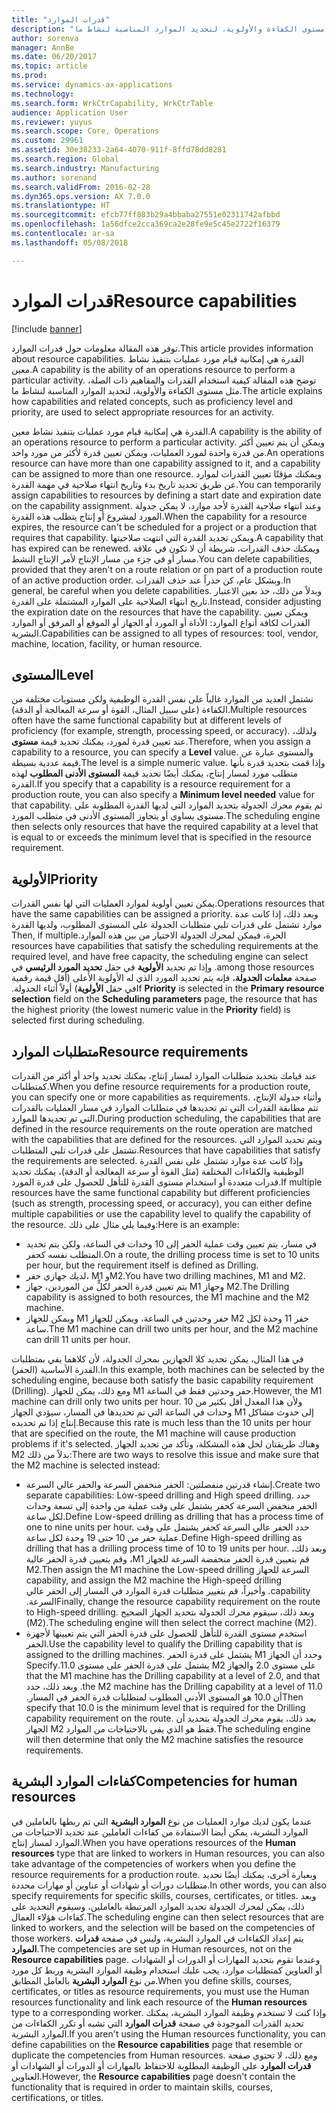 ```yaml
---
title: "قدرات الموارد"
description: "توفر هذه المقالة معلومات حول قدرات الموارد‬. القدرة هي إمكانية قيام مورد عمليات بتنفيذ نشاط معين. توضح هذه المقالة كيفية استخدام القدرات والمفاهيم ذات الصلة، مثل مستوى الكفاءة والأولوية، لتحديد الموارد المناسبة لنشاط ما."
author: sorenva
manager: AnnBe
ms.date: 06/20/2017
ms.topic: article
ms.prod: 
ms.service: dynamics-ax-applications
ms.technology: 
ms.search.form: WrkCtrCapability, WrkCtrTable
audience: Application User
ms.reviewer: yuyus
ms.search.scope: Core, Operations
ms.custom: 29961
ms.assetid: 30e38233-2a64-4070-911f-8ffd78dd8281
ms.search.region: Global
ms.search.industry: Manufacturing
ms.author: sorenand
ms.search.validFrom: 2016-02-28
ms.dyn365.ops.version: AX 7.0.0
ms.translationtype: HT
ms.sourcegitcommit: efcb77ff883b29a4bbaba27551e02311742afbbd
ms.openlocfilehash: 1a56dfce2cca369ca2e28fe9e5c45e2722f16379
ms.contentlocale: ar-sa
ms.lasthandoff: 05/08/2018

---
```


# <a name="resource-capabilities"></a><span data-ttu-id="e6bb7-105">قدرات الموارد</span><span class="sxs-lookup"><span data-stu-id="e6bb7-105">Resource capabilities</span></span>

[!include [banner](../includes/banner.md)]

<span data-ttu-id="e6bb7-106">توفر هذه المقالة معلومات حول قدرات الموارد‬.</span><span class="sxs-lookup"><span data-stu-id="e6bb7-106">This article provides information about resource capabilities.</span></span> <span data-ttu-id="e6bb7-107">القدرة هي إمكانية قيام مورد عمليات بتنفيذ نشاط معين.</span><span class="sxs-lookup"><span data-stu-id="e6bb7-107">A capability is the ability of an operations resource to perform a particular activity.</span></span> <span data-ttu-id="e6bb7-108">توضح هذه المقالة كيفية استخدام القدرات والمفاهيم ذات الصلة، مثل مستوى الكفاءة والأولوية، لتحديد الموارد المناسبة لنشاط ما.</span><span class="sxs-lookup"><span data-stu-id="e6bb7-108">The article explains how capabilities and related concepts, such as proficiency level and priority, are used to select appropriate resources for an activity.</span></span>

<span data-ttu-id="e6bb7-109">القدرة هي إمكانية قيام مورد عمليات بتنفيذ نشاط معين.</span><span class="sxs-lookup"><span data-stu-id="e6bb7-109">A capability is the ability of an operations resource to perform a particular activity.</span></span> <span data-ttu-id="e6bb7-110">ويمكن أن يتم تعيين أكثر من قدرة واحدة لمورد العمليات، ويمكن تعيين قدرة لأكثر من مورد واحد.</span><span class="sxs-lookup"><span data-stu-id="e6bb7-110">An operations resource can have more than one capability assigned to it, and a capability can be assigned to more than one resource.</span></span> <span data-ttu-id="e6bb7-111">ويمكنك مؤقتًا تعيين القدرات لموارد عن طريق تحديد تاريخ بدء وتاريخ انتهاء صلاحية في مهمة القدرة.</span><span class="sxs-lookup"><span data-stu-id="e6bb7-111">You can temporarily assign capabilities to resources by defining a start date and expiration date on the capability assignment.</span></span> <span data-ttu-id="e6bb7-112">وعند انتهاء صلاحية القدرة لأحد موارد، لا يمكن جدولة المورد لمشروع أو إنتاج يتطلب هذه القدرة.</span><span class="sxs-lookup"><span data-stu-id="e6bb7-112">When the capability for a resource expires, the resource can't be scheduled for a project or a production that requires that capability.</span></span> <span data-ttu-id="e6bb7-113">ويمكن تجديد القدرة التي انتهت صلاحيتها.</span><span class="sxs-lookup"><span data-stu-id="e6bb7-113">A capability that has expired can be renewed.</span></span> <span data-ttu-id="e6bb7-114">ويمكنك حذف القدرات، شريطة أن لا تكون في علاقة مسار أو في جزء من مسار الإنتاج لأمر الإنتاج النشط.</span><span class="sxs-lookup"><span data-stu-id="e6bb7-114">You can delete capabilities, provided that they aren't on a route relation or on part of a production route of an active production order.</span></span> <span data-ttu-id="e6bb7-115">وبشكل عام، كن حذراً عند حذف القدرات.</span><span class="sxs-lookup"><span data-stu-id="e6bb7-115">In general, be careful when you delete capabilities.</span></span> <span data-ttu-id="e6bb7-116">وبدلاً من ذلك، خذ بعين الاعتبار تاريخ انتهاء الصلاحية على الموارد المشتملة على القدرة.</span><span class="sxs-lookup"><span data-stu-id="e6bb7-116">Instead, consider adjusting the expiration date on the resources that have the capability.</span></span> <span data-ttu-id="e6bb7-117">ويمكن تعيين القدرات لكافة أنواع الموارد: الأداة أو المورد أو الجهاز أو الموقع أو المرفق أو الموارد البشرية.</span><span class="sxs-lookup"><span data-stu-id="e6bb7-117">Capabilities can be assigned to all types of resources: tool, vendor, machine, location, facility, or human resource.</span></span>

## <a name="level"></a><span data-ttu-id="e6bb7-118">المستوى</span><span class="sxs-lookup"><span data-stu-id="e6bb7-118">Level</span></span>
<span data-ttu-id="e6bb7-119">تشتمل العديد من الموارد غالباً على نفس القدرة الوظيفية ولكن مستويات مختلفة من الكفاءة (على سبيل المثال، القوة أو سرعة المعالجة أو الدقة).</span><span class="sxs-lookup"><span data-stu-id="e6bb7-119">Multiple resources often have the same functional capability but at different levels of proficiency (for example, strength, processing speed, or accuracy).</span></span> <span data-ttu-id="e6bb7-120">ولذلك، عند تعيين قدرة لمورد، يمكنك تحديد قيمة **مستوى**.</span><span class="sxs-lookup"><span data-stu-id="e6bb7-120">Therefore, when you assign a capability to a resource, you can specify a **Level** value.</span></span> <span data-ttu-id="e6bb7-121">والمستوى عبارة عن قيمة عددية بسيطة.</span><span class="sxs-lookup"><span data-stu-id="e6bb7-121">The level is a simple numeric value.</span></span> <span data-ttu-id="e6bb7-122">وإذا قمت بتحديد قدرة بأنها متطلب مورد لمسار إنتاج، يمكنك أيضًا تحديد قيمة **المستوى الأدنى المطلوب** لهذه القدرة.</span><span class="sxs-lookup"><span data-stu-id="e6bb7-122">If you specify that a capability is a resource requirement for a production route, you can also specify a **Minimum level needed** value for that capability.</span></span> <span data-ttu-id="e6bb7-123">ثم يقوم محرك الجدولة بتحديد الموارد التي لديها القدرة المطلوبة على مستوى يساوي أو يتجاوز المستوى الأدنى في متطلب المورد.</span><span class="sxs-lookup"><span data-stu-id="e6bb7-123">The scheduling engine then selects only resources that have the required capability at a level that is equal to or exceeds the minimum level that is specified in the resource requirement.</span></span>

## <a name="priority"></a><span data-ttu-id="e6bb7-124">الأولوية</span><span class="sxs-lookup"><span data-stu-id="e6bb7-124">Priority</span></span>
<span data-ttu-id="e6bb7-125">يمكن تعيين أولوية لموارد العمليات التي لها نفس القدرات.</span><span class="sxs-lookup"><span data-stu-id="e6bb7-125">Operations resources that have the same capabilities can be assigned a priority.</span></span> <span data-ttu-id="e6bb7-126">‏‫وبعد ذلك، إذا كانت عدة موارد تشتمل على قدرات تلبي متطلبات الجدولة على المستوى المطلوب، ولديها القدرة الحرة، فيمكن لمحرك الجدولة الاختيار من بين هذه الموارد.</span><span class="sxs-lookup"><span data-stu-id="e6bb7-126">Then, if multiple resources have capabilities that satisfy the scheduling requirements at the required level, and have free capacity, the scheduling engine can select among those resources.</span></span> <span data-ttu-id="e6bb7-127">وإذا تم تحديد **الأولوية** في حقل **تحديد المورد الرئيسي** في صفحة **معلمات الجدولة**، فإنه يتم تحديد المورد الذي له الأولوية الأعلى (أقل قيمة رقمية في حقل **الأولوية**) أولاً أثناء الجدولة.‬</span><span class="sxs-lookup"><span data-stu-id="e6bb7-127">If **Priority** is selected in the **Primary resource selection** field on the **Scheduling parameters** page, the resource that has the highest priority (the lowest numeric value in the **Priority** field) is selected first during scheduling.</span></span>

## <a name="resource-requirements"></a><span data-ttu-id="e6bb7-128">متطلبات الموارد</span><span class="sxs-lookup"><span data-stu-id="e6bb7-128">Resource requirements</span></span>
<span data-ttu-id="e6bb7-129">عند قيامك بتحديد متطلبات الموارد لمسار إنتاج، يمكنك تحديد واحد أو أكثر من القدرات كمتطلبات.</span><span class="sxs-lookup"><span data-stu-id="e6bb7-129">When you define resource requirements for a production route, you can specify one or more capabilities as requirements.</span></span> <span data-ttu-id="e6bb7-130">وأثناء جدولة الإنتاج، تتم مطابقة القدرات التي تم تحديدها في متطلبات الموارد في مسار العمليات بالقدرات التي تم تحديدها للموارد.</span><span class="sxs-lookup"><span data-stu-id="e6bb7-130">During production scheduling, the capabilities that are defined in the resource requirements on the route operation are matched with the capabilities that are defined for the resources.</span></span> <span data-ttu-id="e6bb7-131">ويتم تحديد الموارد التي تشتمل على قدرات تلبي المتطلبات.</span><span class="sxs-lookup"><span data-stu-id="e6bb7-131">Resources that have capabilities that satisfy the requirements are selected.</span></span> <span data-ttu-id="e6bb7-132">وإذا كانت عدة موارد تشتمل على نفس القدرة الوظيفية والكفاءات المختلفة (مثل القوة أو سرعة المعالجة أو الدقة)، يمكنك تحديد قدرات متعددة أو استخدام مستوى القدرة للتأهل للحصول على قدرة المورد.</span><span class="sxs-lookup"><span data-stu-id="e6bb7-132">If multiple resources have the same functional capability but different proficiencies (such as strength, processing speed, or accuracy), you can either define multiple capabilities or use the capability level to qualify the capability of the resource.</span></span> <span data-ttu-id="e6bb7-133">وفيما يلي مثال على ذلك:</span><span class="sxs-lookup"><span data-stu-id="e6bb7-133">Here is an example:</span></span>

-   <span data-ttu-id="e6bb7-134">في مسار، يتم تعيين وقت عملية الحفر إلى 10 وحدات في الساعة، ولكن يتم تحديد المتطلب نفسه كحفر.</span><span class="sxs-lookup"><span data-stu-id="e6bb7-134">On a route, the drilling process time is set to 10 units per hour, but the requirement itself is defined as Drilling.</span></span>
-   <span data-ttu-id="e6bb7-135">لديك جهازي حفر، M1 وM2.</span><span class="sxs-lookup"><span data-stu-id="e6bb7-135">You have two drilling machines, M1 and M2.</span></span>
-   <span data-ttu-id="e6bb7-136">يتم تعيين قدرة الحفر لكلٍّ من الموردين، جهاز M1 وجهاز M2.</span><span class="sxs-lookup"><span data-stu-id="e6bb7-136">The Drilling capability is assigned to both resources, the M1 machine and the M2 machine.</span></span>
-   <span data-ttu-id="e6bb7-137">ويمكن للجهاز M1 حفر وحدتين في الساعة، ويمكن للجهاز M2 حفر 11 وحدة لكل ساعة.</span><span class="sxs-lookup"><span data-stu-id="e6bb7-137">The M1 machine can drill two units per hour, and the M2 machine can drill 11 units per hour.</span></span>

<span data-ttu-id="e6bb7-138">في هذا المثال، يمكن تحديد كلا الجهازين بمحرك الجدولة، لأن كلاهما يفي بمتطلبات القدرة الأساسية (الحفر).</span><span class="sxs-lookup"><span data-stu-id="e6bb7-138">In this example, both machines can be selected by the scheduling engine, because both satisfy the basic capability requirement (Drilling).</span></span> <span data-ttu-id="e6bb7-139">ومع ذلك، يمكن للجهاز M1 حفر وحدتين فقط في الساعة.</span><span class="sxs-lookup"><span data-stu-id="e6bb7-139">However, the M1 machine can drill only two units per hour.</span></span> <span data-ttu-id="e6bb7-140">ولأن هذا المعدل أقل بكثير من 10 وحدات في الساعة التي تم تحديدها في المسار، سيؤدي الجهاز M1 إلى حدوث مشاكل إنتاج إذا تم تحديده.</span><span class="sxs-lookup"><span data-stu-id="e6bb7-140">Because this rate is much less than the 10 units per hour that are specified on the route, the M1 machine will cause production problems if it's selected.</span></span> <span data-ttu-id="e6bb7-141">وهناك طريقتان لحل هذه المشكلة، وتأكد من تحديد الجهاز M2 بدلاً من ذلك:</span><span class="sxs-lookup"><span data-stu-id="e6bb7-141">There are two ways to resolve this issue and make sure that the M2 machine is selected instead:</span></span>

-   <span data-ttu-id="e6bb7-142">إنشاء قدرتين منفصلتين: الحفر منخفض السرعة والحفر عالي السرعة.</span><span class="sxs-lookup"><span data-stu-id="e6bb7-142">Create two separate capabilities: Low-speed drilling and High speed drilling.</span></span> <span data-ttu-id="e6bb7-143">حدد الحفر منخفض السرعة كحفر يشتمل على وقت عملية من واحدة إلى تسعة وحدات لكل ساعة.</span><span class="sxs-lookup"><span data-stu-id="e6bb7-143">Define Low-speed drilling as drilling that has a process time of one to nine units per hour.</span></span> <span data-ttu-id="e6bb7-144">حدد الحفر عالي السرعة كحفر يشتمل على وقت عملية حفر من 10 حتى 19 وحدة لكل ساعة.</span><span class="sxs-lookup"><span data-stu-id="e6bb7-144">Define High-speed drilling as drilling that has a drilling process time of 10 to 19 units per hour.</span></span> <span data-ttu-id="e6bb7-145">‏‫وبعد ذلك، قم بتعيين قدرة الحفر منخفضة السرعة للجهاز M1، وقم بتعيين قدرة الحفر عالية السرعة للجهاز M2.</span><span class="sxs-lookup"><span data-stu-id="e6bb7-145">Then assign the M1 machine the Low-speed drilling capability, and assign the M2 machine the High-speed drilling capability.</span></span> <span data-ttu-id="e6bb7-146">وأخيراً، قم بتغيير متطلبات قدرة الموارد في المسار إلى الحفر عالي السرعة.‬</span><span class="sxs-lookup"><span data-stu-id="e6bb7-146">Finally, change the resource capability requirement on the route to High-speed drilling.</span></span> <span data-ttu-id="e6bb7-147">وبعد ذلك، سيقوم محرك الجدولة بتحديد الجهاز الصحيح (M2).</span><span class="sxs-lookup"><span data-stu-id="e6bb7-147">The scheduling engine will then select the correct machine (M2).</span></span>
-   <span data-ttu-id="e6bb7-148">استخدم مستوى القدرة للتأهل للحصول على قدرة الحفر التي يتم تعيينها لأجهزة الحفر.</span><span class="sxs-lookup"><span data-stu-id="e6bb7-148">Use the capability level to qualify the Drilling capability that is assigned to the drilling machines.</span></span> <span data-ttu-id="e6bb7-149">‏‫وحدد أن الجهاز M1 يشتمل على قدرة الحفر على مستوى 2.0 والجهاز M2 يشتمل على قدرة الحفر على مستوى 11.0.</span><span class="sxs-lookup"><span data-stu-id="e6bb7-149">Specify that the M1 machine has the Drilling capability at a level of 2.0, and that the M2 machine has the Drilling capability at a level of 11.0.</span></span> <span data-ttu-id="e6bb7-150">وبعد ذلك، حدد أن 10.0 هو المستوى الأدنى المطلوب لمتطلبات قدرة الحفر في المسار.‬</span><span class="sxs-lookup"><span data-stu-id="e6bb7-150">Then specify that 10.0 is the minimum level that is required for the Drilling capability requirement on the route.</span></span> <span data-ttu-id="e6bb7-151">بعد ذلك، يقوم محرك الجدولة بتحديد أن الجهاز M2 فقط هو الذي يفي بالاحتياجات من الموارد.</span><span class="sxs-lookup"><span data-stu-id="e6bb7-151">The scheduling engine will then determine that only the M2 machine satisfies the resource requirements.</span></span>

## <a name="competencies-for-human-resources"></a><span data-ttu-id="e6bb7-152">كفاءات الموارد البشرية</span><span class="sxs-lookup"><span data-stu-id="e6bb7-152">Competencies for human resources</span></span>
<span data-ttu-id="e6bb7-153">عندما يكون لديك موارد العمليات من نوع **الموارد البشرية** التي تم ربطها بالعاملين في الموارد البشرية، يمكن أيضا الاستفادة من كفاءات العاملين عند تحديد الاحتياجات من الموارد لمسار إنتاج.</span><span class="sxs-lookup"><span data-stu-id="e6bb7-153">When you have operations resources of the **Human resources** type that are linked to workers in Human resources, you can also take advantage of the competencies of workers when you define the resource requirements for a production route.</span></span> <span data-ttu-id="e6bb7-154">وبعبارة أخرى، يمكنك أيضًا تحديد متطلبات دورات أو شهادات أو عناوين أو مهارات محددة.</span><span class="sxs-lookup"><span data-stu-id="e6bb7-154">In other words, you can also specify requirements for specific skills, courses, certificates, or titles.</span></span> <span data-ttu-id="e6bb7-155">وبعد ذلك، يمكن لمحرك الجدولة تحديد الموارد المرتبطة بالعاملين، وسيقوم التحديد على كفاءات هؤلاء العمال.</span><span class="sxs-lookup"><span data-stu-id="e6bb7-155">The scheduling engine can then select resources that are linked to workers, and the selection will be based on the competencies of those workers.</span></span> <span data-ttu-id="e6bb7-156">يتم إعداد الكفاءات في الموارد البشرية، وليس في صفحة **قدرات الموارد**.</span><span class="sxs-lookup"><span data-stu-id="e6bb7-156">The competencies are set up in Human resources, not on the **Resource capabilities** page.</span></span> <span data-ttu-id="e6bb7-157">وعندما تقوم بتحديد المهارات أو الدورات أو الشهادات أو العناوين كمتطلبات موارد، يجب عليك استخدام وظيفة الموارد البشرية وربط كل مورد من نوع **الموارد البشرية** بالعامل المطابق.</span><span class="sxs-lookup"><span data-stu-id="e6bb7-157">When you define skills, courses, certificates, or titles as resource requirements, you must use the Human resources functionality and link each resource of the **Human resources** type to a corresponding worker.</span></span> <span data-ttu-id="e6bb7-158">وإذا كنت لا تستخدم وظيفة الموارد البشرية، يمكنك تحديد القدرات الموجودة في صفحة **قدرات الموارد** التي تشبه أو تكرر الكفاءات من الموارد البشرية.</span><span class="sxs-lookup"><span data-stu-id="e6bb7-158">If you aren't using the Human resources functionality, you can define capabilities on the **Resource capabilities** page that resemble or duplicate the competencies from Human resources.</span></span> <span data-ttu-id="e6bb7-159">ومع ذلك، لا تحتوي صفحة **قدرات الموارد** على الوظيفة المطلوبة للاحتفاظ بالمهارات أو الدورات أو الشهادات أو العناوين.</span><span class="sxs-lookup"><span data-stu-id="e6bb7-159">However, the **Resource capabilities** page doesn't contain the functionality that is required in order to maintain skills, courses, certifications, or titles.</span></span>




